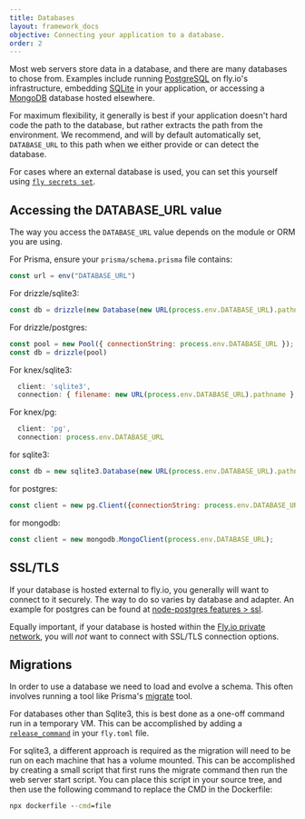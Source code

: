 ```yaml
---
title: Databases
layout: framework_docs
objective: Connecting your application to a database.
order: 2
---
```


Most web servers store data in a database, and there are many databases to chose from.
Examples include running [PostgreSQL](https://fly.io/docs/postgres/) on fly.io's infrastructure,
embedding [SQLite](https://www.sqlite.org/index.html) in your application, or accessing
a [MongoDB](https://www.mongodb.com/) database hosted elsewhere.

For maximum flexibility, it generally is best if your application doesn't hard code the
path to the database, but rather extracts the path from the environment.  We recommend,
and will by default automatically set, `DATABASE_URL` to this path when we either provide
or can detect the database.

For cases where an external database is used, you can set this yourself using
[`fly secrets set`](https://fly.io/docs/reference/secrets/#setting-secrets).

## Accessing the DATABASE_URL value

The way you access the `DATABASE_URL` value depends on the module or ORM you are using.

For Prisma, ensure your `prisma/schema.prisma` file contains:

```js
const url = env("DATABASE_URL")
```

For drizzle/sqlite3:

```js
const db = drizzle(new Database(new URL(process.env.DATABASE_URL).pathname));
```

For drizzle/postgres:

```js
const pool = new Pool({ connectionString: process.env.DATABASE_URL });
const db = drizzle(pool)
```

For knex/sqlite3:

```js
  client: 'sqlite3',
  connection: { filename: new URL(process.env.DATABASE_URL).pathname },
```

For knex/pg:

```js
  client: 'pg',
  connection: process.env.DATABASE_URL
```

for sqlite3:

```js
const db = new sqlite3.Database(new URL(process.env.DATABASE_URL).pathname);
```

for postgres:

```js
const client = new pg.Client({connectionString: process.env.DATABASE_URL});
```

for mongodb:

```js
const client = new mongodb.MongoClient(process.env.DATABASE_URL);
```

## SSL/TLS

If your database is hosted external to fly.io, you generally will want to connect to
it securely.  The way to do so varies by database and adapter.  An example for
postgres can be found at [node-postgres features > ssl](https://node-postgres.com/features/ssl).

Equally important, if your database is hosted within the
[Fly.io private network](https://fly.io/docs/networking/private-networking/), you will _not_
want to connect with SSL/TLS connection options.

## Migrations

In order to use a database we need to load and evolve a schema.  This often
involves running a tool like Prisma's [migrate](https://www.prisma.io/docs/concepts/components/prisma-migrate) tool.

For databases other than Sqlite3, this is best done as a one-off command run in a temporary VM.  This can be accomplished by adding a
[`release_command`](https://fly.io/docs/reference/configuration/#run-one-off-commands-before-releasing-a-deployment) in your `fly.toml` file.

For sqlite3, a different approach is required as the migration will need to be run on each machine that has a volume mounted.  This can be accomplished by creating a small script that first runs the migrate command then run the web server start script.  You can place this script in your source tree, and then use the following command to replace the CMD in the Dockerfile:

```cmd
npx dockerfile --cmd=file
```
